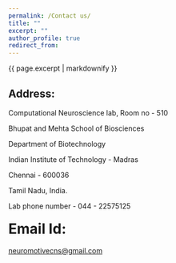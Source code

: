 ```yaml
---
permalink: /Contact us/
title: ""
excerpt: ""
author_profile: true
redirect_from: 
---
```


{{ page.excerpt | markdownify }}

## Address:
Computational Neuroscience lab, Room no - 510

Bhupat and Mehta School of Biosciences

Department of Biotechnology

Indian Institute of Technology - Madras

Chennai - 600036

Tamil Nadu, India.

Lab phone number - 044 - 22575125

#### <span style="font-size: 2em;">Email Id:</span>
 [neuromotivecns@gmail.com](mailto:neuromotivecns@gmail.com) 
 
